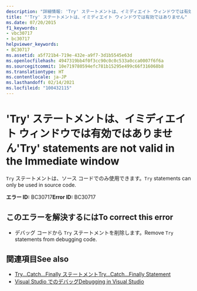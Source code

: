 ```yaml
---
description: "詳細情報: 'Try' ステートメントは、イミディエイト ウィンドウでは有効ではありません"
title: "'Try' ステートメントは、イミディエイト ウィンドウでは有効ではありません"
ms.date: 07/20/2015
f1_keywords:
- vbc30717
- bc30717
helpviewer_keywords:
- BC30717
ms.assetid: a5f721b4-719e-432e-a9f7-3d1b5545e63d
ms.openlocfilehash: 4947319bb4f0f3cc90c0c0c533a0cca0007f6f6a
ms.sourcegitcommit: 10e719780594efc781b15295e499c66f316068b8
ms.translationtype: HT
ms.contentlocale: ja-JP
ms.lasthandoff: 02/14/2021
ms.locfileid: "100432115"
---
```

# <a name="try-statements-are-not-valid-in-the-immediate-window"></a><span data-ttu-id="b448a-103">'Try' ステートメントは、イミディエイト ウィンドウでは有効ではありません</span><span class="sxs-lookup"><span data-stu-id="b448a-103">'Try' statements are not valid in the Immediate window</span></span>

<span data-ttu-id="b448a-104">`Try` ステートメントは、ソース コードでのみ使用できます。</span><span class="sxs-lookup"><span data-stu-id="b448a-104">`Try` statements can only be used in source code.</span></span>  
  
 <span data-ttu-id="b448a-105">**エラー ID:** BC30717</span><span class="sxs-lookup"><span data-stu-id="b448a-105">**Error ID:** BC30717</span></span>  
  
## <a name="to-correct-this-error"></a><span data-ttu-id="b448a-106">このエラーを解決するには</span><span class="sxs-lookup"><span data-stu-id="b448a-106">To correct this error</span></span>  
  
- <span data-ttu-id="b448a-107">デバッグ コードから `Try` ステートメントを削除します。</span><span class="sxs-lookup"><span data-stu-id="b448a-107">Remove `Try` statements from debugging code.</span></span>  
  
## <a name="see-also"></a><span data-ttu-id="b448a-108">関連項目</span><span class="sxs-lookup"><span data-stu-id="b448a-108">See also</span></span>

- [<span data-ttu-id="b448a-109">Try...Catch...Finally ステートメント</span><span class="sxs-lookup"><span data-stu-id="b448a-109">Try...Catch...Finally Statement</span></span>](../language-reference/statements/try-catch-finally-statement.md)
- [<span data-ttu-id="b448a-110">Visual Studio でのデバッグ</span><span class="sxs-lookup"><span data-stu-id="b448a-110">Debugging in Visual Studio</span></span>](/visualstudio/debugger/debugger-feature-tour)
